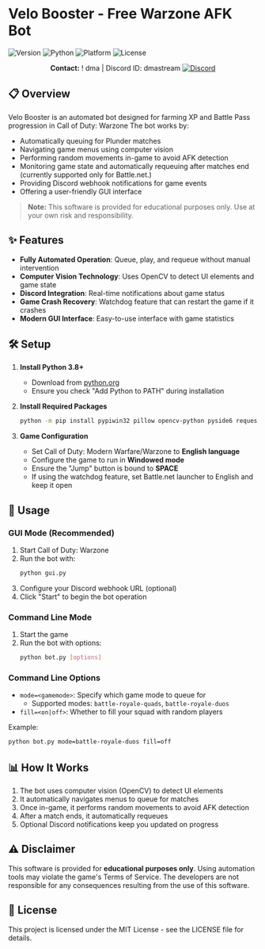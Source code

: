 # Velo Booster - Free Warzone AFK Bot

![Version](https://img.shields.io/badge/version-1.0.0-blue)
![Python](https://img.shields.io/badge/python-3.8%2B-brightgreen)
![Platform](https://img.shields.io/badge/platform-Windows-lightgrey)
![License](https://img.shields.io/badge/license-MIT-green)

<div align="center">
   
**Contact:** ! dma | Discord ID: dmastream
[![Discord](https://img.shields.io/badge/Discord-%235865F2.svg?style=for-the-badge&logo=discord&logoColor=white)](https://discord.gg/velobooster)

</div>

## 📋 Overview

Velo Booster is an automated bot designed for farming XP and Battle Pass progression in Call of Duty: Warzone
The bot works by:

- Automatically queuing for Plunder matches
- Navigating game menus using computer vision
- Performing random movements in-game to avoid AFK detection
- Monitoring game state and automatically requeuing after matches end (currently supported only for Battle.net.)
- Providing Discord webhook notifications for game events
- Offering a user-friendly GUI interface

> **Note:** This software is provided for educational purposes only. Use at your own risk and responsibility.

## ✨ Features

- **Fully Automated Operation**: Queue, play, and requeue without manual intervention
- **Computer Vision Technology**: Uses OpenCV to detect UI elements and game state
- **Discord Integration**: Real-time notifications about game status
- **Game Crash Recovery**: Watchdog feature that can restart the game if it crashes
- **Modern GUI Interface**: Easy-to-use interface with game statistics

## 🛠️ Setup

1. **Install Python 3.8+**
   - Download from [python.org](https://www.python.org/downloads/)
   - Ensure you check "Add Python to PATH" during installation

2. **Install Required Packages**
   ```bash
   python -m pip install pypiwin32 pillow opencv-python pyside6 requests
   ```

3. **Game Configuration**
   - Set Call of Duty: Modern Warfare/Warzone to **English language**
   - Configure the game to run in **Windowed mode**
   - Ensure the "Jump" button is bound to **SPACE**
   - If using the watchdog feature, set Battle.net launcher to English and keep it open

## 🚀 Usage

### GUI Mode (Recommended)

1. Start Call of Duty: Warzone
2. Run the bot with:
   ```bash
   python gui.py
   ```
3. Configure your Discord webhook URL (optional)
4. Click "Start" to begin the bot operation

### Command Line Mode

1. Start the game
2. Run the bot with options:
   ```bash
   python bot.py [options]
   ```

### Command Line Options

- `mode=<gamemode>`: Specify which game mode to queue for
  - Supported modes: `battle-royale-quads`, `battle-royale-duos`
- `fill=<on|off>`: Whether to fill your squad with random players

Example:
```bash
python bot.py mode=battle-royale-duos fill=off
```

## 📊 How It Works

1. The bot uses computer vision (OpenCV) to detect UI elements
2. It automatically navigates menus to queue for matches
3. Once in-game, it performs random movements to avoid AFK detection
4. After a match ends, it automatically requeues
5. Optional Discord notifications keep you updated on progress

## ⚠️ Disclaimer

This software is provided for **educational purposes only**. Using automation tools may violate the game's Terms of Service. The developers are not responsible for any consequences resulting from the use of this software.

## 📝 License

This project is licensed under the MIT License - see the LICENSE file for details.
